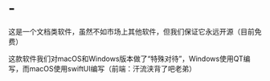 # -
这是一个文档类软件，虽然不如市场上其他软件，但我们保证它永远开源（目前免费）

这款软件我们对macOS和Windows版本做了“特殊对待”，Windows使用QT编写，而macOS使用swiftUI编写（前端：汗流浃背了吧老弟）
